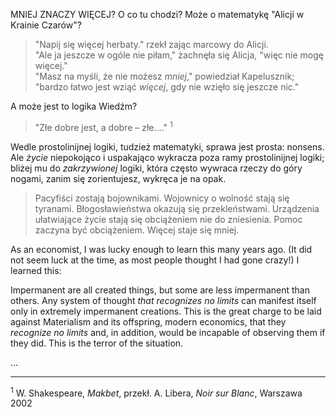MNIEJ ZNACZY WIĘCEJ? O co tu chodzi? Może o matematykę "Alicji w Krainie Czarów"?

> "Napij się więcej herbaty." rzekł zając marcowy do Alicji. \
> "Ale ja jeszcze w ogóle nie piłam," żachnęła się Alicja, "więc nie mogę więcej." \
> "Masz na myśli, że nie możesz _mniej_," powiedział Kapelusznik; "bardzo łatwo jest wziąć _więcej_, gdy nie wzięło się jeszcze nic."

A może jest to logika Wiedźm?

> "Złe dobre jest, a dobre – złe...." <sup>1</sup>

Wedle prostolinijnej logiki, tudzież matematyki, sprawa jest prosta: nonsens. Ale _życie_ niepokojąco i uspakająco wykracza poza ramy prostolinijnej logiki; bliżej mu do _zakrzywionej_ logiki, która często wywraca rzeczy do góry nogami, zanim się zorientujesz, wykręca je na opak.

> Pacyfiści zostają bojownikami.
> Wojownicy o wolność stają się tyranami.
> Błogosławieństwa okazują się przekleństwami.
> Urządzenia ułatwiające życie stają się obciążeniem nie do zniesienia.
> Pomoc zaczyna być obciążeniem.
> Więcej staje się mniej.

As an economist, I was lucky enough to learn this many years ago. (It did not seem luck at the time, as most people thought I had gone crazy!) I learned this:

Impermanent are all created things, but some are less impermanent than others. Any system of thought _that recognizes no limits_ can manifest itself only in extremely impermanent creations. This is the great charge to be laid against Materialism and its offspring, modern economics, that they _recognize no limits_ and, in addition, would be incapable of observing them if they did. This is the terror of the situation.

...

---
<sup>1</sup> W. Shakespeare, _Makbet_, przekł. A. Libera, _Noir sur Blanc_, Warszawa 2002

